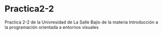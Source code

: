 # Practica2-2
Practica 2-2 de la Univresidad de La Salle Bajio de la materia Introducción a la programación orientada a entornos visuales
